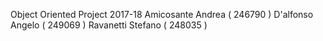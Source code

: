 Object Oriented Project 2017-18
Amicosante Andrea ( 246790 )
D'alfonso Angelo  ( 249069 )
Ravanetti Stefano ( 248035 )
